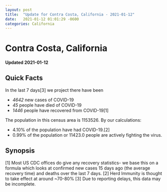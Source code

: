 ```yaml
---
layout: post
title:  "Update for Contra Costa, California - 2021-01-12"
date:   2021-01-12 01:01:29 -0600
categories: California
---
```


# Contra Costa, California
#### Updated 2021-01-12

## Quick Facts

In the last 7 days[3] we project there have been
- *4642* new cases of COVID-19
- *45* people have died of COVID-19
- *1446* people have recovered from COVID-19[1]

The population in this census area is 1153526. By our calculations:
- 4.10% of the population have had COVID-19.[2]
- 0.99% of the population or 11423.0 people are actively fighting the virus.

## Synopsis




[1] Most US CDC offices do give any recovery statistics- we base this on a formula which looks at confirmed new cases
15 days ago (the average recovery time) and deaths over the last 7 days.
[2] Herd Immunity is thought to take effect at around ~70-80%
[3] Due to reporting delays, this data may be incomplete. 
    